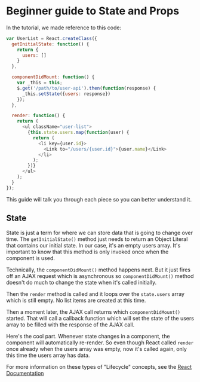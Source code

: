 # Beginner guide to State and Props

In the tutorial, we made reference to this code:

```js
var UserList = React.createClass({
  getInitialState: function() {
    return {
      users: []
    }
  },

  componentDidMount: function() {
    var _this = this;
    $.get('/path/to/user-api').then(function(response) {
      _this.setState({users: response})
    });
  },

  render: function() {
    return (
      <ul className="user-list">
        {this.state.users.map(function(user) {
          return (
            <li key={user.id}>
              <Link to="/users/{user.id}">{user.name}</Link>
            </li>
          );
        })}
      </ul>
    );
  }
});
```

This guide will talk you through each piece so you can better understand it.

## State

State is just a term for where we can store data that is going to change over time. The `getInitialState()` method just needs to return an Object Literal that contains our initial state. In our case, it's an empty users array. It's important to know that this method is only invoked once when the component is used.

Technically, the `componentDidMount()` method happens next. But it just fires off an AJAX request which is asynchronous so `componentDidMount()` method doesn't do much to change the state when it's called initially.

Then the `render` method is called and it loops over the `state.users` array which is still empty. No list items are created at this time.

Then a moment later, the AJAX call returns which `componentDidMount()` started. That will call a callback function which will set the state of the users array to be filled with the response of the AJAX call.

Here's the cool part. Whenever state changes in a component, the component will automatically re-render. So even though React called `render` once already when the users array was empty, now it's called again, only this time the users array has data.

For more information on these types of "Lifecycle" concepts, see the [React Documentation](https://facebook.github.io/react/docs/component-specs.html)
